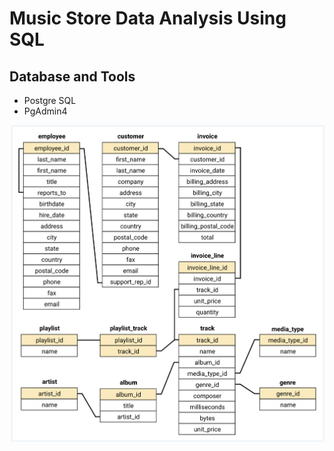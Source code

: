# Music Store Data Analysis Using SQL

## Database and Tools

* Postgre SQL
* PgAdmin4
  
![Database_Schema](https://github.com/arnabporia/Music_Store_SQL_Project/blob/main/schema_diagram.png)
